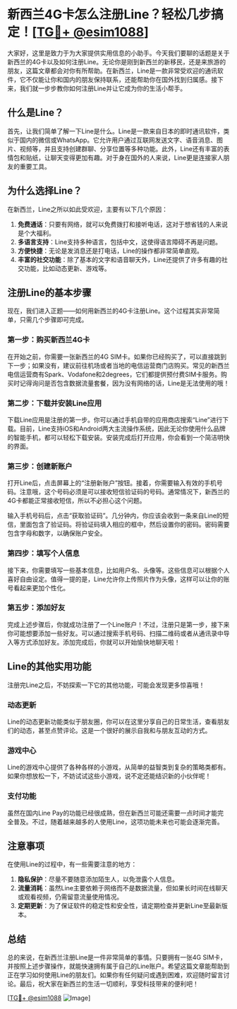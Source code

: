# 新西兰4G卡怎么注册Line？轻松几步搞定！[[TG💪+ @esim1088](https://t.me/s/esim1088)]

大家好，这里是致力于为大家提供实用信息的小助手。今天我们要聊的话题是关于新西兰的4G卡以及如何注册Line。无论你是刚到新西兰的新移民，还是来旅游的朋友，这篇文章都会对你有所帮助。在新西兰，Line是一款非常受欢迎的通讯软件，它不仅能让你和国内的朋友保持联系，还能帮助你在国外找到归属感。接下来，我们就一步步教你如何注册Line并让它成为你的生活小帮手。

## 什么是Line？

首先，让我们简单了解一下Line是什么。Line是一款来自日本的即时通讯软件，类似于国内的微信或WhatsApp。它允许用户通过互联网发送文字、语音消息、图片、视频等，并且支持创建群聊、分享位置等多种功能。此外，Line还有丰富的表情包和贴纸，让聊天变得更加有趣。对于身在国外的人来说，Line更是连接家人朋友的重要工具。

## 为什么选择Line？

在新西兰，Line之所以如此受欢迎，主要有以下几个原因：
1. **免费通话**：只要有网络，就可以免费拨打和接听电话，这对于想省钱的人来说是个大福利。
2. **多语言支持**：Line支持多种语言，包括中文，这使得语言障碍不再是问题。
3. **方便快捷**：无论是发消息还是打电话，Line的操作都非常简单直观。
4. **丰富的社交功能**：除了基本的文字和语音聊天外，Line还提供了许多有趣的社交功能，比如动态更新、游戏等。

## 注册Line的基本步骤

现在，我们进入正题——如何用新西兰的4G卡注册Line。这个过程其实非常简单，只需几个步骤即可完成。

### 第一步：购买新西兰4G卡

在开始之前，你需要一张新西兰的4G SIM卡。如果你已经购买了，可以直接跳到下一步；如果没有，建议前往机场或者当地的电信运营商门店购买。常见的新西兰电信运营商有Spark、Vodafone和2degrees，它们都提供预付费SIM卡服务。购买时记得询问是否包含数据流量套餐，因为没有网络的话，Line是无法使用的哦！

### 第二步：下载并安装Line应用

下载Line应用是注册的第一步。你可以通过手机自带的应用商店搜索“Line”进行下载。目前，Line支持iOS和Android两大主流操作系统，因此无论你使用什么品牌的智能手机，都可以轻松下载安装。安装完成后打开应用，你会看到一个简洁明快的界面。

### 第三步：创建新账户

打开Line后，点击屏幕上的“注册新账户”按钮。接着，你需要输入有效的手机号码。注意哦，这个号码必须是可以接收短信验证码的号码。通常情况下，新西兰的4G卡都能正常接收短信，所以不必担心这个问题。

输入手机号码后，点击“获取验证码”。几分钟内，你应该会收到一条来自Line的短信，里面包含了验证码。将验证码填入相应的框中，然后设置你的密码。密码需要包含字母和数字，以确保账户安全。

### 第四步：填写个人信息

接下来，你需要填写一些基本信息，比如用户名、头像等。这些信息可以根据个人喜好自由设定。值得一提的是，Line允许你上传照片作为头像，这样可以让你的账号看起来更加个性化。

### 第五步：添加好友

完成上述步骤后，你就成功注册了一个Line账户！不过，注册只是第一步，接下来你可能想要添加一些好友。可以通过搜索手机号码、扫描二维码或者从通讯录中导入等方式添加好友。添加完成后，你就可以开始愉快地聊天啦！

## Line的其他实用功能

注册完Line之后，不妨探索一下它的其他功能，可能会发现更多惊喜哦！

### 动态更新

Line的动态更新功能类似于朋友圈，你可以在这里分享自己的日常生活，查看朋友们的动态，甚至点赞评论。这是一个很好的展示自我和与朋友互动的方式。

### 游戏中心

Line的游戏中心提供了各种各样的小游戏，从简单的益智类到复杂的策略类都有。如果你想放松一下，不妨试试这些小游戏，说不定还能结识新的小伙伴呢！

### 支付功能

虽然在国内Line Pay的功能已经很成熟，但在新西兰可能还需要一点时间才能完全普及。不过，随着越来越多的人使用Line，这项功能未来也可能会逐渐完善。

## 注意事项

在使用Line的过程中，有一些需要注意的地方：

1. **隐私保护**：尽量不要随意添加陌生人，以免泄露个人信息。
2. **流量消耗**：虽然Line主要依赖于网络而不是数据流量，但如果长时间在线聊天或观看视频，仍需留意流量使用情况。
3. **定期更新**：为了保证软件的稳定性和安全性，请定期检查并更新Line至最新版本。

## 总结

总的来说，在新西兰注册Line是一件非常简单的事情。只要拥有一张4G SIM卡，并按照上述步骤操作，就能快速拥有属于自己的Line账户。希望这篇文章能帮助到正在学习如何使用Line的朋友们。如果你有任何疑问或遇到困难，欢迎随时留言讨论。最后，祝大家在新西兰的生活一切顺利，享受科技带来的便利吧！

[[TG💪+ @esim1088](https://t.me/s/esim1088) ![Image](https://i.postimg.cc/4NQfJmqS/Snipaste-2025-05-13-00-14-12.png)]